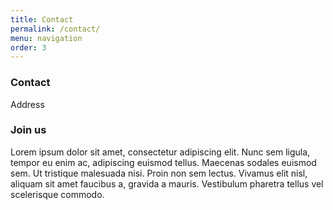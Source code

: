 ```yaml
---
title: Contact
permalink: /contact/
menu: navigation
order: 3
---
```


<h3>Contact</h3>
<div class="vcard">Address</div>

<h3>Join us</h3>
<p>Lorem ipsum dolor sit amet, consectetur adipiscing elit. Nunc sem ligula, tempor eu enim ac, adipiscing euismod tellus. Maecenas sodales euismod sem. Ut tristique malesuada nisi. Proin non sem lectus. Vivamus elit nisl, aliquam sit amet faucibus a, gravida a mauris. Vestibulum pharetra tellus vel scelerisque commodo.</p>

